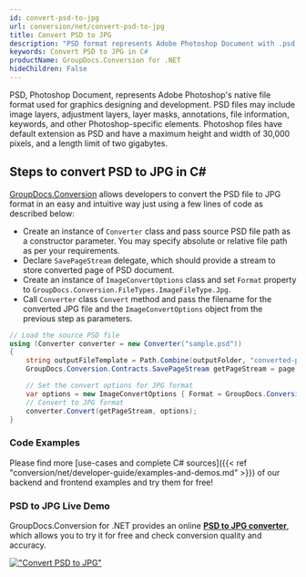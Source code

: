 ```yaml
---
id: convert-psd-to-jpg
url: conversion/net/convert-psd-to-jpg
title: Convert PSD to JPG
description: "PSD format represents Adobe Photoshop Document with .psd extension. Learn how to convert PSD to JPG file programmatically in C# language using GroupDocs.Conversion for .NET library."
keywords: Convert PSD to JPG in C#
productName: GroupDocs.Conversion for .NET
hideChildren: False
---
```


PSD, Photoshop Document, represents Adobe Photoshop's native file format used for graphics designing and development. PSD files may include image layers, adjustment layers, layer masks, annotations, file information, keywords, and other Photoshop-specific elements. Photoshop files have default extension as PSD and have a maximum height and width of 30,000 pixels, and a length limit of two gigabytes.

## Steps to convert PSD to JPG in C#

[GroupDocs.Conversion](https://products.groupdocs.com/conversion/net) allows developers to convert the PSD file to JPG format in an easy and intuitive way just using a few lines of code as described below:

* Create an instance of `Converter` class and pass source PSD file path as a constructor parameter. You may specify absolute or relative file path as per your requirements. 
* Declare `SavePageStream` delegate, which should provide a stream to store converted page of PSD document.
* Create an instance of `ImageConvertOptions` class and set `Format` property to `GroupDocs.Conversion.FileTypes.ImageFileType.Jpg`.
* Call `Converter` class `Convert` method and pass the filename for the converted JPG file and the `ImageConvertOptions` object from the previous step as parameters.

```csharp
// Load the source PSD file
using (Converter converter = new Converter("sample.psd"))
{
    string outputFileTemplate = Path.Combine(outputFolder, "converted-page-{0}.jpg");
    GroupDocs.Conversion.Contracts.SavePageStream getPageStream = page => new FileStream(string.Format(outputFileTemplate, page), FileMode.Create);

    // Set the convert options for JPG format
    var options = new ImageConvertOptions { Format = GroupDocs.Conversion.FileTypes.ImageFileType.Jpg };   
    // Convert to JPG format
    converter.Convert(getPageStream, options);
}
```

### Code Examples

Please find more [use-cases and complete C# sources]({{< ref "conversion/net/developer-guide/examples-and-demos.md" >}}) of our backend and frontend examples and try them for free!

### PSD to JPG Live Demo

GroupDocs.Conversion for .NET provides an online [**PSD to JPG converter**](https://products.groupdocs.app/conversion/psd-to-jpg), which allows you to try it for free and check conversion quality and accuracy.

[!["Convert PSD to JPG"](conversion/net/images/convert-to-jpg/convert-psd-to-jpg.png)](https://products.groupdocs.app/conversion/psd-to-jpg)